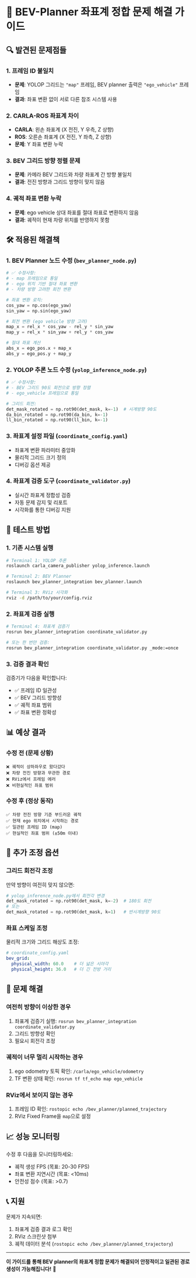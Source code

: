 # 🔧 BEV-Planner 좌표계 정합 문제 해결 가이드

## 🔍 발견된 문제점들

### 1. **프레임 ID 불일치**
- **문제**: YOLOP 그리드는 `"map"` 프레임, BEV planner 출력은 `"ego_vehicle"` 프레임
- **결과**: 좌표 변환 없이 서로 다른 참조 시스템 사용

### 2. **CARLA-ROS 좌표계 차이**
- **CARLA**: 왼손 좌표계 (X 전진, Y 우측, Z 상향)
- **ROS**: 오른손 좌표계 (X 전진, Y 좌측, Z 상향)
- **문제**: Y 좌표 변환 누락

### 3. **BEV 그리드 방향 정렬 문제**
- **문제**: 카메라 BEV 그리드와 차량 좌표계 간 방향 불일치
- **결과**: 전진 방향과 그리드 방향이 맞지 않음

### 4. **궤적 좌표 변환 누락**
- **문제**: ego vehicle 상대 좌표를 절대 좌표로 변환하지 않음
- **결과**: 궤적이 현재 차량 위치를 반영하지 못함

## 🛠️ 적용된 해결책

### 1. **BEV Planner 노드 수정** (`bev_planner_node.py`)

```python
# ✅ 수정사항:
# - map 프레임으로 통일
# - ego 위치 기반 절대 좌표 변환
# - 차량 방향 고려한 회전 변환

# 좌표 변환 로직:
cos_yaw = np.cos(ego_yaw)
sin_yaw = np.sin(ego_yaw)

# 회전 변환 (ego vehicle 방향 고려)
map_x = rel_x * cos_yaw - rel_y * sin_yaw
map_y = rel_x * sin_yaw + rel_y * cos_yaw

# 절대 좌표 계산
abs_x = ego_pos.x + map_x
abs_y = ego_pos.y + map_y
```

### 2. **YOLOP 추론 노드 수정** (`yolop_inference_node.py`)

```python
# ✅ 수정사항:
# - BEV 그리드 90도 회전으로 방향 정렬
# - ego_vehicle 프레임으로 통일

# 그리드 회전:
det_mask_rotated = np.rot90(det_mask, k=-1)  # 시계방향 90도
da_bin_rotated = np.rot90(da_bin, k=-1)
ll_bin_rotated = np.rot90(ll_bin, k=-1)
```

### 3. **좌표계 설정 파일** (`coordinate_config.yaml`)
- 좌표계 변환 파라미터 중앙화
- 물리적 그리드 크기 정의
- 디버깅 옵션 제공

### 4. **좌표계 검증 도구** (`coordinate_validator.py`)
- 실시간 좌표계 정합성 검증
- 자동 문제 감지 및 리포트
- 시각화를 통한 디버깅 지원

## 🚀 테스트 방법

### 1. **기존 시스템 실행**
```bash
# Terminal 1: YOLOP 추론
roslaunch carla_camera_publisher yolop_inference.launch

# Terminal 2: BEV Planner  
roslaunch bev_planner_integration bev_planner.launch

# Terminal 3: RViz 시각화
rviz -d /path/to/your/config.rviz
```

### 2. **좌표계 검증 실행**
```bash
# Terminal 4: 좌표계 검증기
rosrun bev_planner_integration coordinate_validator.py

# 또는 한 번만 검증:
rosrun bev_planner_integration coordinate_validator.py _mode:=once
```

### 3. **검증 결과 확인**
검증기가 다음을 확인합니다:
- ✅ 프레임 ID 일관성
- ✅ BEV 그리드 방향성  
- ✅ 궤적 좌표 범위
- ✅ 좌표 변환 정확성

## 📊 예상 결과

### **수정 전 (문제 상황)**
```
❌ 궤적이 상하좌우로 왔다갔다
❌ 차량 전진 방향과 무관한 경로
❌ RViz에서 프레임 에러
❌ 비현실적인 좌표 범위
```

### **수정 후 (정상 동작)**
```
✅ 차량 전진 방향 기준 부드러운 궤적
✅ 현재 ego 위치에서 시작하는 경로
✅ 일관된 프레임 ID (map)
✅ 현실적인 좌표 범위 (±50m 이내)
```

## 🔧 추가 조정 옵션

### **그리드 회전각 조정**
만약 방향이 여전히 맞지 않으면:
```python
# yolop_inference_node.py에서 회전각 변경
det_mask_rotated = np.rot90(det_mask, k=-2)  # 180도 회전
# 또는
det_mask_rotated = np.rot90(det_mask, k=1)   # 반시계방향 90도
```

### **좌표 스케일 조정**
물리적 크기와 그리드 해상도 조정:
```yaml
# coordinate_config.yaml
bev_grid:
  physical_width: 60.0    # 더 넓은 시야각
  physical_height: 36.0   # 더 긴 전방 거리
```

## 🐛 문제 해결

### **여전히 방향이 이상한 경우**
1. 좌표계 검증기 실행: `rosrun bev_planner_integration coordinate_validator.py`
2. 그리드 방향성 확인
3. 필요시 회전각 조정

### **궤적이 너무 멀리 시작하는 경우**
1. ego odometry 토픽 확인: `/carla/ego_vehicle/odometry`
2. TF 변환 상태 확인: `rosrun tf tf_echo map ego_vehicle`

### **RViz에서 보이지 않는 경우**
1. 프레임 ID 확인: `rostopic echo /bev_planner/planned_trajectory`
2. RViz Fixed Frame을 `map`으로 설정

## 📈 성능 모니터링

수정 후 다음을 모니터링하세요:
- 궤적 생성 FPS (목표: 20-30 FPS)
- 좌표 변환 지연시간 (목표: <10ms)
- 안전성 점수 (목표: >0.7)

## 📞 지원

문제가 지속되면:
1. 좌표계 검증 결과 로그 확인
2. RViz 스크린샷 첨부
3. 궤적 데이터 분석 (`rostopic echo /bev_planner/planned_trajectory`)

---

**이 가이드를 통해 BEV planner의 좌표계 정합 문제가 해결되어 안정적이고 일관된 경로 생성이 가능해집니다!** 🎯 
